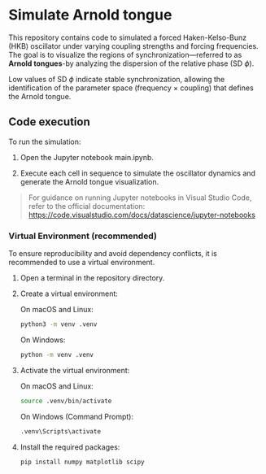 # Simulate Arnold tongue

This repository contains code to simulated a forced Haken-Kelso-Bunz (HKB) oscillator under varying coupling strengths and forcing frequencies. The goal is to visualize the regions of synchronization—referred to as **Arnold tongues**-by analyzing the dispersion of the relative phase (SD $\phi$).

Low values of SD $\phi$ indicate stable synchronization, allowing the identification of the parameter space (frequency × coupling) that defines the Arnold tongue.

## Code execution

To run the simulation:

1. Open the Jupyter notebook main.ipynb.

2. Execute each cell in sequence to simulate the oscillator dynamics and generate the Arnold tongue visualization.

> For guidance on running Jupyter notebooks in Visual Studio Code, refer to the official documentation:
> https://code.visualstudio.com/docs/datascience/jupyter-notebooks

### Virtual Environment (recommended)

To ensure reproducibility and avoid dependency conflicts, it is recommended to use a virtual environment.

1. Open a terminal in the repository directory.

2. Create a virtual environment:

    On macOS and Linux:

    ```bash
    python3 -m venv .venv
    ```

    On Windows:

    ```cmd
    python -m venv .venv
    ```

3. Activate the virtual environment:

    On macOS and Linux:

    ```bash
    source .venv/bin/activate
    ```

    On Windows (Command Prompt):

    ```cmd
    .venv\Scripts\activate
    ```

4. Install the required packages:

    ```bash
    pip install numpy matplotlib scipy
    ```
